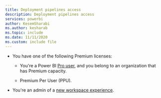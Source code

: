 ```yaml
---
title: Deployment pipelines access
description: Deployment pipelines access
services: powerbi
author: KesemSharabi
ms.author: kesharab
ms.topic: include
ms.date: 11/11/2020
ms.custom: include file
---
```


* You have one of the following Premium licenses:

    * You're a Power BI [Pro user](../admin/service-admin-purchasing-power-bi-pro.md), and you belong to an organization that has Premium capacity.

    * Premium Per User (PPU).

* You're an admin of a [new workspace experience](../collaborate-share/service-create-the-new-workspaces.md).